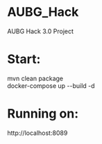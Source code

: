 # AUBG_Hack
AUBG Hack 3.0 Project

# Start:
mvn clean package \
docker-compose up --build -d

# Running on:
http://localhost:8089
